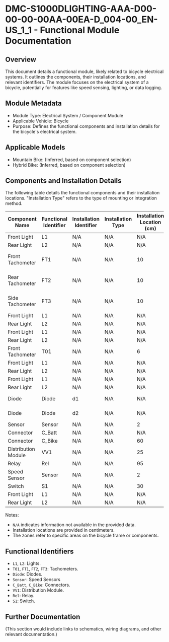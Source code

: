 # DMC-S1000DLIGHTING-AAA-D00-00-00-00AA-00EA-D_004-00_EN-US_1_1 - Functional Module Documentation

## Overview

This document details a functional module, likely related to bicycle electrical systems. It outlines the components, their installation locations, and relevant identifiers. The module focuses on the electrical system of a bicycle, potentially for features like speed sensing, lighting, or data logging.

## Module Metadata

*   Module Type: Electrical System / Component Module
*   Applicable Vehicle: Bicycle
*   Purpose: Defines the functional components and installation details for the bicycle's electrical system.

## Applicable Models

*   Mountain Bike: (Inferred, based on component selection)
*   Hybrid Bike: (Inferred, based on component selection)

## Components and Installation Details

The following table details the functional components and their installation locations. "Installation Type" refers to the type of mounting or integration method.

| Component Name | Functional Identifier | Installation Identifier | Installation Type | Installation Location (cm) | Notes |
|---|---|---|---|---|---|
| Front Light | L1 | N/A | N/A | N/A | N/A |
| Rear Light | L2 | N/A | N/A | N/A | N/A |
| Front Tachometer | FT1 | N/A | N/A | 10 | GT-002-WD |
| Rear Tachometer | FT2 | N/A | N/A | 10 | GT-004-WD |
| Side Tachometer | FT3 | N/A | N/A | 10 | GT-004-WD |
| Front Light | L1 | N/A | N/A | N/A | N/A |
| Rear Light | L2 | N/A | N/A | N/A | N/A |
| Front Light | L1 | N/A | N/A | N/A | N/A |
| Rear Light | L2 | N/A | N/A | N/A | N/A |
| Front Tachometer | T01 | N/A | N/A | 6 |  |
| Front Light | L1 | N/A | N/A | N/A | N/A |
| Rear Light | L2 | N/A | N/A | N/A | N/A |
| Front Light | L1 | N/A | N/A | N/A | N/A |
| Rear Light | L2 | N/A | N/A | N/A | N/A |
| Diode | Diode | d1 | N/A | N/A | Zone 100 |
| Diode | Diode | d2 | N/A | N/A | Zone 300 |
| Sensor | Sensor | N/A | N/A | 2 |  |
| Connector | C_Batt | N/A | N/A | N/A | Sealed |
| Connector | C_Bike | N/A | N/A | 60 |  |
| Distribution Module | VV1 | N/A | N/A | 25 |  |
| Relay | Rel | N/A | N/A | 95 |  |
| Speed Sensor | Sensor | N/A | N/A | 2 |  |
| Switch | S1 | N/A | N/A | 30 |  |
| Front Light | L1 | N/A | N/A | N/A | N/A |
| Rear Light | L2 | N/A | N/A | N/A | N/A |

Notes:

*   `N/A` indicates information not available in the provided data.
*   Installation locations are provided in centimeters.
*   The zones refer to specific areas on the bicycle frame or components.

## Functional Identifiers

*   `L1`, `L2`: Lights.
*   `T01`, `FT1`, `FT2`, `FT3`: Tachometers.
*   `Diode`: Diodes.
*   `Sensor`: Speed Sensors
*   `C_Batt`, `C_Bike`: Connectors.
*   `VV1`: Distribution Module.
*   `Rel`: Relay.
*   `S1`: Switch.

## Further Documentation

(This section would include links to schematics, wiring diagrams, and other relevant documentation.)